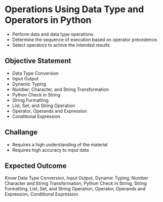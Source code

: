 # Operations Using Data Type and Operators in Python
- Perform data and data type operations.
- Determine the sequence of execution based on operator precedence.
- Select operators to achive the intended results

## Objective Statement
- Data Type Conversion
- Input Output
- Dynamic Typing
- Number, Character, and String Transformation
- Python Check in String
- String Formatting
- List, Set, and String Operation
- Operator, Operands and Expression
- Conditional Expression

## Challange
- Requires a high understanding of the material
- Requires high accuracy to input data

## Expected Outcome
Know Data Type Conversion, Input Output, Dynamic Typing, Number Character and String Transformation, Python Check in String, String Formatting, List, Set, and String Operation, Operator, Operands and Expression, Conditional Expression
